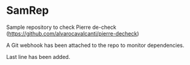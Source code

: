 # SamRep
Sample repository to check Pierre de-check (https://github.com/alvarocavalcanti/pierre-decheck)

A Git webhook has been attached to the repo to monitor dependencies.

Last line has been added.

